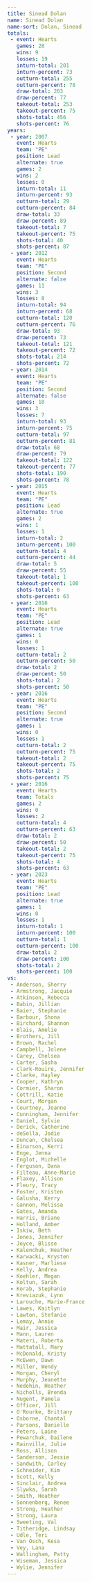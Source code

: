 ```yaml
---
title: Sinead Dolan
name: Sinead Dolan
name-sort: Dolan, Sinead
totals:
 - event: Hearts
   games: 28
   wins: 9
   losses: 19
   inturn-total: 201
   inturn-percent: 73
   outturn-total: 255
   outturn-percent: 78
   draw-total: 203
   draw-percent: 77
   takeout-total: 253
   takeout-percent: 75
   shots-total: 456
   shots-percent: 76
years:
 - year: 2007
   event: Hearts
   team: "PE"
   position: Lead
   alternate: true
   games: 2
   wins: 2
   losses: 0
   inturn-total: 11
   inturn-percent: 93
   outturn-total: 29
   outturn-percent: 84
   draw-total: 33
   draw-percent: 89
   takeout-total: 7
   takeout-percent: 75
   shots-total: 40
   shots-percent: 87
 - year: 2012
   event: Hearts
   team: "PE"
   position: Second
   alternate: false
   games: 11
   wins: 3
   losses: 8
   inturn-total: 94
   inturn-percent: 68
   outturn-total: 120
   outturn-percent: 76
   draw-total: 93
   draw-percent: 73
   takeout-total: 121
   takeout-percent: 72
   shots-total: 214
   shots-percent: 72
 - year: 2014
   event: Hearts
   team: "PE"
   position: Second
   alternate: false
   games: 10
   wins: 3
   losses: 7
   inturn-total: 93
   inturn-percent: 75
   outturn-total: 97
   outturn-percent: 81
   draw-total: 68
   draw-percent: 79
   takeout-total: 122
   takeout-percent: 77
   shots-total: 190
   shots-percent: 78
 - year: 2015
   event: Hearts
   team: "PE"
   position: Lead
   alternate: true
   games: 2
   wins: 1
   losses: 1
   inturn-total: 2
   inturn-percent: 100
   outturn-total: 4
   outturn-percent: 44
   draw-total: 5
   draw-percent: 55
   takeout-total: 1
   takeout-percent: 100
   shots-total: 6
   shots-percent: 63
 - year: 2016
   event: Hearts
   team: "PE"
   position: Lead
   alternate: true
   games: 1
   wins: 0
   losses: 1
   outturn-total: 2
   outturn-percent: 50
   draw-total: 2
   draw-percent: 50
   shots-total: 2
   shots-percent: 50
 - year: 2016
   event: Hearts
   team: "PE"
   position: Second
   alternate: true
   games: 1
   wins: 0
   losses: 1
   outturn-total: 2
   outturn-percent: 75
   takeout-total: 2
   takeout-percent: 75
   shots-total: 2
   shots-percent: 75
 - year: 2016
   event: Hearts
   team: Totals
   games: 2
   wins: 0
   losses: 2
   outturn-total: 4
   outturn-percent: 63
   draw-total: 2
   draw-percent: 50
   takeout-total: 2
   takeout-percent: 75
   shots-total: 4
   shots-percent: 63
 - year: 2023
   event: Hearts
   team: "PE"
   position: Lead
   alternate: true
   games: 1
   wins: 0
   losses: 1
   inturn-total: 1
   inturn-percent: 100
   outturn-total: 1
   outturn-percent: 100
   draw-total: 2
   draw-percent: 100
   shots-total: 2
   shots-percent: 100
vs:
 - Anderson, Sherry
 - Armstrong, Jacquie
 - Atkinson, Rebecca
 - Babin, Jillian
 - Baier, Stephanie
 - Barbour, Shona
 - Birchard, Shannon
 - Blais, Amelie
 - Brothers, Jill
 - Brown, Rachel
 - Campbell, Jolene
 - Carey, Chelsea
 - Carter, Sasha
 - Clark-Rouire, Jennifer
 - Clarke, Hayley
 - Cooper, Kathryn
 - Cormier, Sharon
 - Cottrill, Katie
 - Court, Morgan
 - Courtney, Joanne
 - Cunningham, Jennifer
 - Daniel, Sylvie
 - Derick, Catherine
 - deSolla, Jodie
 - Duncan, Chelsea
 - Einarson, Kerri
 - Enge, Jenna
 - Englot, Michelle
 - Ferguson, Dana
 - Filteau, Anne-Marie
 - Flaxey, Allison
 - Fleury, Tracy
 - Foster, Kristen
 - Galusha, Kerry
 - Gannon, Melissa
 - Gates, Amanda
 - Harris, Briane
 - Holland, Amber
 - Iskiw, Beth
 - Jones, Jennifer
 - Joyce, Blisse
 - Kalenchuk, Heather
 - Karwacki, Krysten
 - Kasner, Marliese
 - Kelly, Andrea
 - Koehler, Megan
 - Koltun, Sarah
 - Korab, Stephanie
 - Kreviazuk, Lynn
 - Larouche, Marie-France
 - Lawes, Kaitlyn
 - Lawton, Stefanie
 - Lemay, Annie
 - Mair, Jessica
 - Mann, Lauren
 - Materi, Roberta
 - Mattatall, Mary
 - McDonald, Kristy
 - McEwen, Dawn
 - Miller, Wendy
 - Morgan, Cheryl
 - Murphy, Jeanette
 - Nedohin, Heather
 - Nicholls, Brenda
 - Nugent, Pamela
 - Officer, Jill
 - O'Rourke, Brittany
 - Osborne, Chantal
 - Parsons, Danielle
 - Peters, Laine
 - Pewarchuk, Dailene
 - Rainville, Julie
 - Ross, Allison
 - Sanderson, Jessie
 - Sandwith, Carley
 - Schneider, Kim
 - Scott, Kelly
 - Sinclair, Andrea
 - Slywka, Sarah
 - Smith, Heather
 - Sonnenberg, Renee
 - Strong, Heather
 - Strong, Laura
 - Sweeting, Val
 - Titheridge, Lindsay
 - Udle, Teri
 - Van Osch, Kesa
 - Vey, Lana
 - Wallingham, Patty
 - Wiseman, Jessica
 - Wylie, Jennifer
---
```

